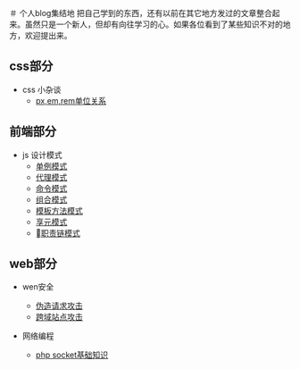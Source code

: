 ＃ 个人blog集结地
 把自己学到的东西，还有以前在其它地方发过的文章整合起来。虽然只是一个新人，但却有向往学习的心。如果各位看到了某些知识不对的地方，欢迎提出来。

## css部分

- css 小杂谈
	- [px,em,rem单位关系](https://github.com/liyanlong/blog/blob/master/css/chapter1/1.1.md)

## 前端部分
- js 设计模式
  - [单例模式](https://github.com/liyanlong/blog/blob/master/前端/js设计模式/单例模式.md)
  - [代理模式](https://github.com/liyanlong/blog/blob/master/前端/js设计模式/代理模式.md)
  - [命令模式](https://github.com/liyanlong/blog/blob/master/前端/js设计模式/命令模式.md)
  - [组合模式](https://github.com/liyanlong/blog/blob/master/前端/js设计模式/组合模式.md)
  - [模板方法模式](https://github.com/liyanlong/blog/blob/master/前端/js设计模式/模板方法模式.md)
  - [享元模式](https://github.com/liyanlong/blog/blob/master/前端/js设计模式/享元模式.md)
  - [职责链模式](https://github.com/liyanlong/blog/blob/master/前端/js设计模式/职责链模式.md)
## web部分

- wen安全
	- [伪造请求攻击](https://github.com/liyanlong/blog/blob/master/web/security/1.1.md)
	- [跨域站点攻击](https://github.com/liyanlong/blog/blob/master/web/security/1.2.md)

- 网络编程
   - [php socket基础知识](https://github.com/liyanlong/blog/blob/master/web/socket/2.1.md)

